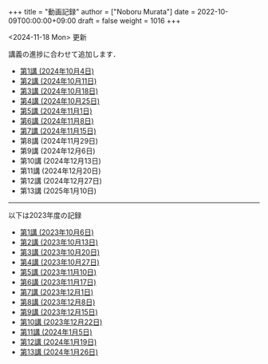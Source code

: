 +++
title = "動画記録"
author = ["Noboru Murata"]
date = 2022-10-09T00:00:00+09:00
draft = false
weight = 1016
+++

<span class="timestamp-wrapper"><span class="timestamp">&lt;2024-11-18 Mon&gt; </span></span> 更新

講義の進捗に合わせて追加します．

-   [第1講 (2024年10月4日)](https://u-tokyo-ac-jp.zoom.us/rec/share/wVGzpxCui2uiQbrPf_kpBwOsDL13oIcGSjOAjv7cSz4hK9Yuxl0EvzqTLW_kbcJu.APVWLSozMn2nCmvc?startTime=1728028894000)
-   [第2講 (2024年10月11日)](https://u-tokyo-ac-jp.zoom.us/rec/share/g_oEK04oEeGB85ARxvEQ0a-II15Acqu_NOp_NSpLMXllGwlw13t_J8SapdK1hnfv.O_nn0M97ejkpNevi?startTime=1728633622000)
-   [第3講 (2024年10月18日)](https://u-tokyo-ac-jp.zoom.us/rec/share/g2sJbJPCLYZ9ffPF_QZQLqNJ-ZyJHfaN2FL5_Tr8G0iRKOd1DTrOB_Z8B0Nsu6GR.4uAfi4YjdwhX8Kk4?startTime=1729238416000)
-   [第4講 (2024年10月25日)](https://u-tokyo-ac-jp.zoom.us/rec/share/Ffm5o57-fsKDQ-NsxyQG3Ubjhbj0EZflj2UIyjw9UZup2CGOXiHmWbJVq0j4k0O_.ULB6P4mjy7H1irgx?startTime=1729842930000)
-   [第5講 (2024年11月1日)](https://u-tokyo-ac-jp.zoom.us/rec/share/UmbBq2xTQk_gs29YvZTJDqyQhY5unzW5YoZjscVVX2ZYgKsrLogeLmTjeUXJVJQr.WbRADRg1t8M8YniH?startTime=1730447731000)
-   [第6講 (2024年11月8日)](https://u-tokyo-ac-jp.zoom.us/rec/share/JRSNZMAi5LBc16HHEViC9SCiggqg8tT6BpGx3-PYzfj7Uarl-fsSKBAjzvB-N49a.ujhR559eYZVTDOHv?startTime=1731052533000)
-   [第7講 (2024年11月15日)](https://u-tokyo-ac-jp.zoom.us/rec/share/9dEk7q7Tz1dVNAbxhmTWE6vk4Ol7PQvVLgmorENofDSf1cE7onTjcEFYBqfZBLTP.-k-yuuE7kkOrT3LF?startTime=1731657358000)
-   第8講 (2024年11月29日)
-   第9講 (2024年12月6日)
-   第10講 (2024年12月13日)
-   第11講 (2024年12月20日)
-   第12講 (2024年12月27日)
-   第13講 (2025年1月10日)

---

以下は2023年度の記録

-   [第1講 (2023年10月6日)](https://u-tokyo-ac-jp.zoom.us/rec/share/FY0GSw0VlglrqDt-131OjUfY8y4WX5_xMI6a2Yk5eMQuY66g3AunD7wTxL86nJrn.0xDdtPcLRbkKvKia?startTime=1696578607000)
-   [第2講 (2023年10月13日)](https://u-tokyo-ac-jp.zoom.us/rec/share/6wegj0rxNSKXoQ6RBvIsf2zLPShZxJjqyH2J-oFJSosX90uiPI8CWz23zQMzvdzJ.kW9koz0qHyZDw1qJ?startTime=1697183439000)
-   [第3講 (2023年10月20日)](https://u-tokyo-ac-jp.zoom.us/rec/share/JEeU1YBmTRZtrAA2933w4FiZ5GucJJdm_wIreiqGBj5lqBauWIFzp75s-Z-6r_ie.UB3oz3ZW67jdMeXq?startTime=1697788209000)
-   [第4講 (2023年10月27日)](https://u-tokyo-ac-jp.zoom.us/rec/share/nyH7vqWp_En6m0gmKg3gbtg8f-nItwsGozTWanra_9ExQaZqVR9nG7Z2XziamcV7.GlaNIrDhEvQa6RzY?startTime=1698393054000)
-   [第5講 (2023年11月10日)](https://u-tokyo-ac-jp.zoom.us/rec/share/YSD0FXn35mY2ELH9MbprRjYfFWJOFKXz_9YLlP2HRYwOcMzWiLptpq7BqvtI-XLP.MJnF86780MEzLcTB?startTime=1699602618000)
-   [第6講 (2023年11月17日)](https://u-tokyo-ac-jp.zoom.us/rec/share/Wj4eZkxVMuzvdITrMW13KNH1zBI9QAVwph_k3BPNg26fweuGDQtSL6McbX1FBHKY.h1sTP2zRAKDlTLHo?startTime=1700207480000)
-   [第7講 (2023年12月1日)](https://u-tokyo-ac-jp.zoom.us/rec/share/tB1F3cSUv_tAsrReepuuyee7FHSsQw2ikXzQnnOqB7BKch4wzEvqjifjf8V4_GG-.3E-jVTVLoaEIKFqC?startTime=1701417066000)
-   [第8講 (2023年12月8日)](https://u-tokyo-ac-jp.zoom.us/rec/share/csy53tXx8v9wb3PO5AHB27X5KjpOoAMUdTrf_HIovbscVuq5u0uwDFxBzdU-wVnC.kOaOEFDUCIVIX58P?startTime=1702021838000)
-   [第9講 (2023年12月15日)](https://u-tokyo-ac-jp.zoom.us/rec/share/1um05R2uiZ3TwlkukGoYkXF7TNxvNI-zMv3OMd7NM5VqBgaUd7foPen2O-7BihkY.VUlpSQalYRU3GFED?startTime=1702626685000)
-   [第10講 (2023年12月22日)](https://u-tokyo-ac-jp.zoom.us/rec/share/ZHh_lkXg-5Hsi1-4VaA-tI4Yd0l9JGhizeEO6AI8Ij2yA1YNwmrx1TXZMFiJfWxe.5Ukmgr_QTU-jV70r?startTime=1704425205000)
-   [第11講 (2024年1月5日)](https://u-tokyo-ac-jp.zoom.us/rec/share/SPQtDhEDexBWSM2rw_hPokOpg8zKJGP1UZxCiLvMza_qM2drXD9IdOsNsVLUHMOO.86d5zIrky92dzmHT?startTime=1704441057000)
-   [第12講 (2024年1月19日)](https://u-tokyo-ac-jp.zoom.us/rec/share/fd-bQB8kK6wA9T9_WRL1dojj6NbNFHt5PRt9VKXtQd6-pxJnHlzzPXowPeYIo-ha.PmrcOvYEYVpixEJ0?startTime=1705650696000)
-   [第13講 (2024年1月26日)](https://u-tokyo-ac-jp.zoom.us/rec/share/8ZJnEMFh0pe-RD2h6t5QPdiPzDN_79rp3uFsiUuGTdPTNpCYeNoffHwIvXFPpfe8.pzt65rsbDQVgXgB8?startTime=1706255437000)
